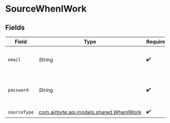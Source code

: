# SourceWhenIWork


## Fields

| Field                                                                       | Type                                                                        | Required                                                                    | Description                                                                 |
| --------------------------------------------------------------------------- | --------------------------------------------------------------------------- | --------------------------------------------------------------------------- | --------------------------------------------------------------------------- |
| `email`                                                                     | *String*                                                                    | :heavy_check_mark:                                                          | Email of your when-i-work account                                           |
| `password`                                                                  | *String*                                                                    | :heavy_check_mark:                                                          | Password for your when-i-work account                                       |
| `sourceType`                                                                | [com.airbyte.api.models.shared.WhenIWork](../../models/shared/WhenIWork.md) | :heavy_check_mark:                                                          | N/A                                                                         |